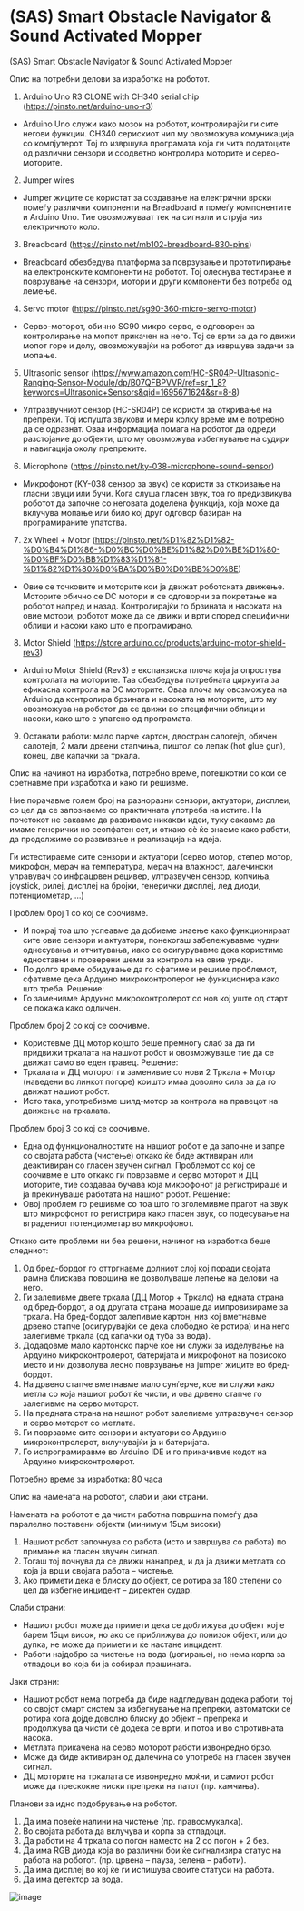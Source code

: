 # (SAS) Smart Obstacle Navigator & Sound Activated Mopper

(SAS) Smart Obstacle Navigator & Sound Activated Mopper

 















Опис на потребни делови за изработка на роботот.

1.	Arduino Uno R3 CLONE with CH340 serial chip (https://pinsto.net/arduino-uno-r3)
-	Arduino Uno служи како мозок на роботот, контролирајќи ги сите негови функции. CH340 серискиот чип му овозможува комуникација со компјутерот. Тој го извршува програмата која ги чита податоците од различни сензори и соодветно контролира моторите и серво-моторите.
2.	Jumper wires
-	Jumper жиците се користат за создавање на електрични врски помеѓу различни компоненти на Breadboard и помеѓу компонентите и Arduino Uno. Тие овозможуваат тек на сигнали и струја низ електричното коло.
3.	Breadboard (https://pinsto.net/mb102-breadboard-830-pins)
-	Breadboard обезбедува платформа за поврзување и прототипирање на електронските компоненти на роботот. Тој олеснува тестирање и поврзување на сензори, мотори и други компоненти без потреба од лемење.
4.	Servo motor (https://pinsto.net/sg90-360-micro-servo-motor)
-	Серво-моторот, обично SG90 микро серво, е одговорен за контролирање на мопот прикачен на него. Тој се врти за да го движи мопот горе и долу, овозможувајќи на роботот да извршува задачи за мопање.
5.	Ultrasonic sensor (https://www.amazon.com/HC-SR04P-Ultrasonic-Ranging-Sensor-Module/dp/B07QFBPVVR/ref=sr_1_8?keywords=Ultrasonic+Sensors&qid=1695671624&sr=8-8)
-	Ултразвучниот сензор (HC-SR04P) се користи за откривање на препреки. Тој испушта звукови и мери колку време им е потребно да се одразнат. Оваа информација помага на роботот да одреди разстојание до објекти, што му овозможува избегнување на судири и навигација околу препреките.
6.	Microphone (https://pinsto.net/ky-038-microphone-sound-sensor)
-	Микрофонот (KY-038 сензор за звук) се користи за откривање на гласни звуци или бучи. Кога слуша гласен звук, тоа го предизвикува роботот да започне со неговата доделена функција, која може да вклучува мопање или било кој друг одговор базиран на програмираните упатства.
7.	2x Wheel + Motor (https://pinsto.net/%D1%82%D1%82-%D0%B4%D1%86-%D0%BC%D0%BE%D1%82%D0%BE%D1%80-%D0%BF%D0%BB%D1%83%D1%81-%D1%82%D1%80%D0%BA%D0%B0%D0%BB%D0%BE)
-	Овие се точковите и моторите кои ја движат роботската движење. Моторите обично се DC мотори и се одговорни за покретање на роботот напред и назад. Контролирајќи го брзината и насоката на овие мотори, роботот може да се движи и врти според специфични облици и насоки како што е програмирано.
8.	Motor Shield (https://store.arduino.cc/products/arduino-motor-shield-rev3)
-	Arduino Motor Shield (Rev3) е експанзиска плоча која ја опростува контролата на моторите. Таа обезбедува потребната циркуита за ефикасна контрола на DC моторите. Оваа плоча му овозможува на Arduino да контролира брзината и насоката на моторите, што му овозможува на роботот да се движи во специфични облици и насоки, како што е упатено од програмата.
9.	Oстанати работи: мало парче картон, двостран салотејп, обичен салотејп, 2 мали дрвени стапчиња, пиштол со лепак (hot glue gun), конец, две капачки за тркала.

Опис на начинот на изработка, потребно време, потешкотии со кои се сретнавме при изработка и како ги решивме.

Ние порачавме голем број на разноразни сензори, актуатори, дисплеи, со цел да се запознаеме со практичната употреба на истите. На почетокот не сакавме да развиваме никакви идеи, туку сакавме да имаме генерички но сеопфатен сет, и откако сѐ ќе знаеме како работи, да продолжиме со развивање и реализација на идеја.

Ги истестиравме сите сензори и актуатори (серво мотор, степер мотор, микрофон, мерач на температура, мерач на влажност, далечински управувач со инфрацрвен рецивер, ултразвучен сензор, копчиња, joystick, рилеј, дисплеј на бројки, генерички дисплеј, лед диоди, потенциометар, ...)

Проблем број 1 со кој се соочивме.
-	И покрај тоа што успеавме да добиеме знаење како функционираат сите овие сензори и актуатори, понекогаш забележувавме чудни однесувања и отчитувања, иако се осигурувавме дека користиме едноставни и проверени шеми за контрола на овие уреди.
-	По долго време обидување да го сфатиме и решиме проблемот, сфативме дека Ардуино микроконтролерот не функционира како што треба.
Решение:
-	Го заменивме Ардуино микроконтролерот со нов кој уште од старт се покажа како одличен.

Проблем број 2 со кој се соочивме.
-	Користевме ДЦ мотор којшто беше премногу слаб за да ги придвижи тркалата на нашиот робот и овозможуваше тие да се движат само во еден правец.
Решение:
-	Тркалата и ДЦ моторот ги заменивме со нови 2 Тркала + Мотор (наведени во линкот погоре) коишто имаа доволно сила за да го движат нашиот робот.
-	Исто така, употребивме шилд-мотор за контрола на правецот на движење на тркалата.

Проблем број 3 со кој се соочивме.
-	Една од функционалностите на нашиот робот е да започне и запре со својата работа (чистење) откако ќе биде активиран или деактивиран со гласен звучен сигнал. Проблемот со кој се соочивме е што откако ги поврзавме и серво моторот и ДЦ моторите, тие создаваа бучава која микрофонот ја регистрираше и ја прекинуваше работата на нашиот робот.
Решение:
-	Овој проблем го решивме со тоа што го зголемивме прагот на звук што микрофонот го регистрира како гласен звук, со подесување на вградениот потенциометар во микрофонот.


Откако сите проблеми ни беа решени, начинот на изработка беше следниот:
1.	Од бред-бордот го оттргнавме долниот слој кој поради својата рамна блискава површина не дозволуваше лепење на делови на него.
2.	Ги залепивме двете тркала (ДЦ Мотор + Тркало) на едната страна од бред-бордот, а од другата страна мораше да импровизираме за тркала. На бред-бордот залепивме картон, низ кој вметнавме дрвено стапче (осигурувајќи се дека слободно ќе ротира) и на него залепивме тркала (од капачки од туба за вода).
3.	Додадовме мало картонско парче кое ни служи за изделување на Ардуино микроконтролерот, батеријата и микрофонот на повисоко место и ни дозволува лесно поврзување на jumper жиците во бред-бордот.
4.	На дрвено стапче вметнавме мало сунѓерче, кое ни служи како метла со која нашиот робот ќе чисти, и ова дрвено стапче го залепивме на серво моторот.
5.	На предната страна на нашиот робот залепивме ултразвучен сензор и серво моторот со метлата.
6.	Ги поврзавме сите сензори и актуатори со Ардуино микроконтролерот, вклучувајќи ја и батеријата.
7.	Го испрограмиравме во Arduino IDE и го прикачивме кодот на Ардуино микроконтролерот.

Потребно време за изработка: 80 часа


Oпис на намената на роботот, слаби и јаки страни.

Намената на роботот е да чисти работна површина помеѓу два паралелно поставени објекти (минимум 15цм високи)

1.	Нашиот робот започнува со работа (исто и завршува со работа) по примање на гласен звучен сигнал.
2.	Тогаш тој почнува да се движи нанапред, и да ја движи метлата со која ја врши својата работа – чистење.
3.	Ако примети дека е блиску до објект, се ротира за 180 степени со цел да избегне инцидент – директен судар.


Слаби страни:
-	Нашиот робот може да примети дека се доближува до објект кој е барем 15цм висок, но ако се приближува до понизок објект, или до дупка, не може да примети и ќе настане инцидент.
-	Работи најдобро за чистење на вода (џогирање), но нема корпа за отпадоци во која би ја собирал прашината.

Јаки страни:
-	Нашиот робот нема потреба да биде надгледуван додека работи, тој со својот смарт систем за избегнување на препреки, автоматски се ротира кога дојде доволно блиску до објект – препрека и продолжува да чисти сѐ додека се врти, и потоа и во спротивната насока.
-	Метлата прикачена на серво моторот работи извонредно брзо.
-	Може да биде активиран од далечина со употреба на гласен звучен сигнал.
-	ДЦ моторите на тркалата се извонредно моќни, и самиот робот може да прескокне ниски препреки на патот (пр. камчиња).


Планови за идно подобрување на роботот.

1.	Да има повеќе налини на чистење (пр. правосмукалка).
2.	Во својата работа да вклучува и корпа за отпадоци.
3.	Да работи на 4 тркала со погон наместо на 2 со погон + 2 без.
4.	Да има RGB диода која во различни бои ќе сигнализира статус на работа на роботот. (пр. црвена – пауза, зелена – работи).
5.	Да има дисплеј во кој ќе ги испишува своите статуси на работа.
6.	Да има детектор за вода.


![image](https://github.com/SimonAnastasov/SAS-SmartObstacleNavigator-SoundActivatedMopper/assets/86790702/5ec8ea3c-1791-4684-be20-1ea4ce078d07)

